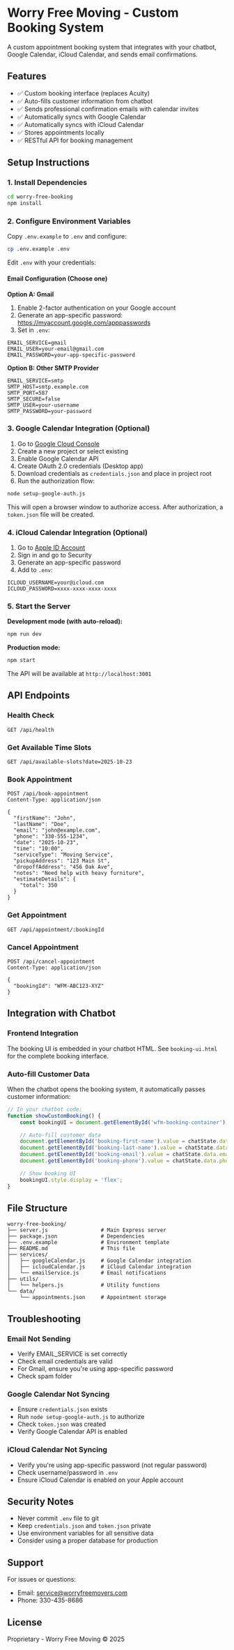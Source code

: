 # Worry Free Moving - Custom Booking System

A custom appointment booking system that integrates with your chatbot, Google Calendar, iCloud Calendar, and sends email confirmations.

## Features

- ✅ Custom booking interface (replaces Acuity)
- ✅ Auto-fills customer information from chatbot
- ✅ Sends professional confirmation emails with calendar invites
- ✅ Automatically syncs with Google Calendar
- ✅ Automatically syncs with iCloud Calendar
- ✅ Stores appointments locally
- ✅ RESTful API for booking management

## Setup Instructions

### 1. Install Dependencies

```bash
cd worry-free-booking
npm install
```

### 2. Configure Environment Variables

Copy `.env.example` to `.env` and configure:

```bash
cp .env.example .env
```

Edit `.env` with your credentials:

#### Email Configuration (Choose one)

**Option A: Gmail**
1. Enable 2-factor authentication on your Google account
2. Generate an app-specific password: https://myaccount.google.com/apppasswords
3. Set in `.env`:
```
EMAIL_SERVICE=gmail
EMAIL_USER=your-email@gmail.com
EMAIL_PASSWORD=your-app-specific-password
```

**Option B: Other SMTP Provider**
```
EMAIL_SERVICE=smtp
SMTP_HOST=smtp.example.com
SMTP_PORT=587
SMTP_SECURE=false
SMTP_USER=your-username
SMTP_PASSWORD=your-password
```

### 3. Google Calendar Integration (Optional)

1. Go to [Google Cloud Console](https://console.cloud.google.com)
2. Create a new project or select existing
3. Enable Google Calendar API
4. Create OAuth 2.0 credentials (Desktop app)
5. Download credentials as `credentials.json` and place in project root
6. Run the authorization flow:

```bash
node setup-google-auth.js
```

This will open a browser window to authorize access. After authorization, a `token.json` file will be created.

### 4. iCloud Calendar Integration (Optional)

1. Go to [Apple ID Account](https://appleid.apple.com)
2. Sign in and go to Security
3. Generate an app-specific password
4. Add to `.env`:

```
ICLOUD_USERNAME=your@icloud.com
ICLOUD_PASSWORD=xxxx-xxxx-xxxx-xxxx
```

### 5. Start the Server

**Development mode (with auto-reload):**
```bash
npm run dev
```

**Production mode:**
```bash
npm start
```

The API will be available at `http://localhost:3001`

## API Endpoints

### Health Check
```
GET /api/health
```

### Get Available Time Slots
```
GET /api/available-slots?date=2025-10-23
```

### Book Appointment
```
POST /api/book-appointment
Content-Type: application/json

{
  "firstName": "John",
  "lastName": "Doe",
  "email": "john@example.com",
  "phone": "330-555-1234",
  "date": "2025-10-23",
  "time": "10:00",
  "serviceType": "Moving Service",
  "pickupAddress": "123 Main St",
  "dropoffAddress": "456 Oak Ave",
  "notes": "Need help with heavy furniture",
  "estimateDetails": {
    "total": 350
  }
}
```

### Get Appointment
```
GET /api/appointment/:bookingId
```

### Cancel Appointment
```
POST /api/cancel-appointment
Content-Type: application/json

{
  "bookingId": "WFM-ABC123-XYZ"
}
```

## Integration with Chatbot

### Frontend Integration

The booking UI is embedded in your chatbot HTML. See `booking-ui.html` for the complete booking interface.

### Auto-fill Customer Data

When the chatbot opens the booking system, it automatically passes customer information:

```javascript
// In your chatbot code:
function showCustomBooking() {
    const bookingUI = document.getElementById('wfm-booking-container');

    // Auto-fill customer data
    document.getElementById('booking-first-name').value = chatState.data.firstName;
    document.getElementById('booking-last-name').value = chatState.data.lastName;
    document.getElementById('booking-email').value = chatState.data.email;
    document.getElementById('booking-phone').value = chatState.data.phone;

    // Show booking UI
    bookingUI.style.display = 'flex';
}
```

## File Structure

```
worry-free-booking/
├── server.js                 # Main Express server
├── package.json              # Dependencies
├── .env.example              # Environment template
├── README.md                 # This file
├── services/
│   ├── googleCalendar.js     # Google Calendar integration
│   ├── icloudCalendar.js     # iCloud Calendar integration
│   └── emailService.js       # Email notifications
├── utils/
│   └── helpers.js            # Utility functions
└── data/
    └── appointments.json     # Appointment storage
```

## Troubleshooting

### Email Not Sending
- Verify EMAIL_SERVICE is set correctly
- Check email credentials are valid
- For Gmail, ensure you're using app-specific password
- Check spam folder

### Google Calendar Not Syncing
- Ensure `credentials.json` exists
- Run `node setup-google-auth.js` to authorize
- Check `token.json` was created
- Verify Google Calendar API is enabled

### iCloud Calendar Not Syncing
- Verify you're using app-specific password (not regular password)
- Check username/password in `.env`
- Ensure iCloud Calendar is enabled on your Apple account

## Security Notes

- Never commit `.env` file to git
- Keep `credentials.json` and `token.json` private
- Use environment variables for all sensitive data
- Consider using a proper database for production

## Support

For issues or questions:
- Email: service@worryfreemovers.com
- Phone: 330-435-8686

## License

Proprietary - Worry Free Moving © 2025
